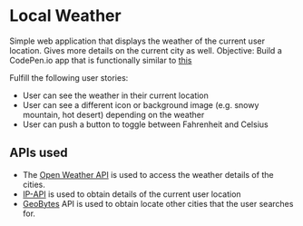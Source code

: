 # Local Weather

Simple web application that displays the weather of the current user location. Gives more details on the current city as well.
Objective: Build a CodePen.io app that is functionally similar to [this](http://codepen.io/FreeCodeCamp/full/bELRjV)

Fulfill the following user stories:
+ User can see the weather in their current location
+ User can see a different icon or background image (e.g. snowy mountain, hot desert) depending on the weather
+ User can push a button to toggle between Fahrenheit and Celsius

## APIs used

+ The [Open Weather API](http://openweathermap.org/) is used to access the weather details of the cities. 
+ [IP-API](http://ip-api.com/) is used to obtain details of the current user location 
+ [GeoBytes](http://geobytes.com/) API is used to obtain locate other cities that the user searches for.
